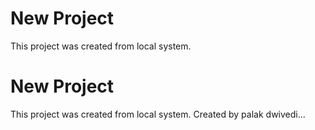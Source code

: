 # New Project 

This project was created from local system.

# New Project 

This project was created from local system.
Created by palak dwivedi... 